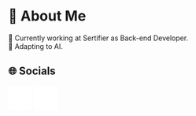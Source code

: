 # 💫 About Me
💚 Currently working at Sertifier as Back-end Developer. <br />
🚀 Adapting to AI.

## 🌐 Socials
[![LinkedIn](https://raw.githubusercontent.com/CLorant/readme-social-icons/main/medium/light/linkedin.svg)](https://linkedin.com/in/emregulerdev) 
[![Twitter](https://raw.githubusercontent.com/CLorant/readme-social-icons/main/medium/light/twitter-x.svg)](https://twitter.com/emregulerdev) 
